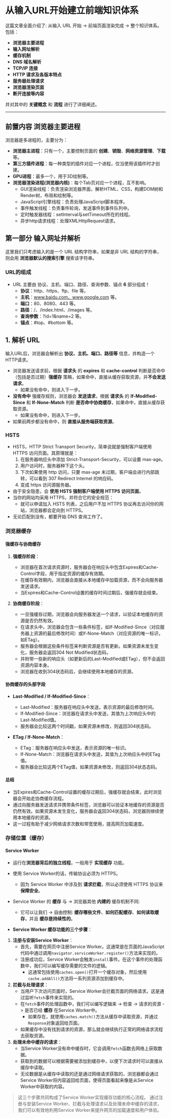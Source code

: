 # 从输入URL开始建立前端知识体系

这篇文章全面介绍了: 从输入 URL 开始 -> 前端页面渲染完成 -> 整个知识体系。包括：

- **浏览器主要进程**
- **输入网址解析**
- **缓存机制**
- **DNS 域名解析**
- **TCP/IP 连接**
- **HTTP 请求及各版本特点**
- **服务器处理请求**
- **浏览器渲染页面**
- **断开连接等内容**
  
并对其中的 **关键概念** 和 **流程** 进行了详细阐述。

--- 

## 前置内容 浏览器主要进程

浏览器是多进程的，主要分为：

- **浏览器主进程**：只有一个，主要控制页面的 **创建**、**销毁**、**网络资源管理**、**下载** 等。
- **第三方插件进程**：每一种类型的插件对应一个进程，仅当使用该插件时才创建。
- **GPU进程**：最多一个，用于3D绘制等。
- **浏览器渲染进程(浏览器内核)**：每个Tab页对应一个进程，互不影响。
  - GUI渲染线程：负责渲染浏览器界面，解析HTML、CSS，构建DOM树和Render树，布局和绘制等。
  - JavaScript引擎线程：负责处理JavaScript脚本程序。
  - 事件触发线程：负责事件轮询，发送事件到事件队列中。
  - 定时触发器线程：setInterval与setTimeout所在的线程。
  - 异步http请求线程：处理XMLHttpRequest请求。

## 第一部分 输入网址并解析

这里我们只考虑输入的是一个 URL 结构字符串，如果是非 URL 结构的字符串，则会用 **浏览器默认的搜索引擎** 搜索该字符串。

### URL的组成

- URL 主要由 协议、主机、端口、路径、查询参数、锚点 **6** 部分组成！
  - **协议**：http、https、ftp、file 等。
  - **主机**：www.baidu.com、www.google.com 等。
  - **端口**：80、8080、443 等。
  - **路径**：/、/index.html、/images 等。
  - **查询参数**：?id=1&name=2 等。
  - **锚点**：#top、#bottom 等。

## 1. 解析 URL

输入URL后，浏览器会解析出 **协议、主机、端口、路径等** 信息，并构造一个HTTP请求。

- 浏览器发送请求前，根据 **请求头** 的 **expires** 和 **cache-control** 判断是否命中（包括是否过期）**强缓存** 策略，如果命中，直接从缓存获取资源，并**不会发送请求**。
  - 如果没有命中，则进入下一步。
- **没有命中** 强缓存规则，浏览器会 **发送请求**，根据 **请求头** 的 **If-Modified-Since** 和 **If-None-Match** 判断 **是否命中协商缓存**，如果命中，直接从缓存获取资源。
  - 如果没有命中，则进入下一步。
- 如果前两步都没有命中，则 **直接从服务端获取资源**。

### HSTS
- HSTS，HTTP Strict Transport Security，简单说就是强制客户端使用 HTTPS 访问页面。其原理就是：
  1. 在服务器响应头中添加 Strict-Transport-Security，可以设置 max-age。
  2. 用户访问时，服务器种下这个头。
  3. 下次如果使用 http 访问，只要 max-age 未过期，客户端会进行内部跳转，可以看到 307 Redirect Internel 的响应码。
  4. 变成 https 访问源服务器。
- 由于安全隐患，会 **使用 HSTS 强制客户端使用 HTTPS 访问页面**。
- 当你的网站均采用 HTTPS，并符合它的安全规范：
  - 就可以申请加入 HSTS 列表，之后用户不加 HTTPS 协议再去访问你的网站，浏览器都会定向到 HTTPS。
- 无论匹配到没有，都要开始 DNS 查询工作了。

### 浏览器缓存

#### 强缓存与协商缓存

1. **强缓存阶段**：

	* 浏览器在首次请求资源时，服务器会在响应头中包含Expires和Cache-Control字段，用于指定资源的缓存有效期。
	* 在缓存有效期内，浏览器会直接从本地缓存中加载资源，而不会向服务器发送请求。
	* 当Expires和Cache-Control设置的缓存时间过期后，强缓存就会结束。

2. **协商缓存阶段**：

	* 一旦强缓存过期，浏览器会向服务器发送一个请求，以验证本地缓存的资源是否仍然有效。
	* 在请求头中，浏览器会包含一些条件标签，如If-Modified-Since（对应服务器上资源的最后修改时间）或If-None-Match（对应资源的唯一标识，如ETag）。
	* 服务器会根据这些条件标签来判断资源是否有更新。如果资源未发生变化，服务器会返回304 Not Modified状态码，
  	* 并附带一些新的响应头（如更新后的Last-Modified或ETag），但不会返回资源内容本身。
	* 浏览器在收到304状态码后，会继续使用本地缓存的资源。

#### 协商缓存的头部字段

* **Last-Modified / If-Modified-Since**：

	+ Last-Modified：服务器在响应头中发送，表示资源的最后修改时间。
	+ If-Modified-Since：浏览器在请求头中发送，其值为上次响应头中的Last-Modified值。
	+ 服务器会比较这两个时间戳，如果资源未修改，则返回304状态码。

* **ETag / If-None-Match**：

	+ ETag：服务器在响应头中发送，表示资源的唯一标识。
	+ If-None-Match：浏览器在请求头中发送，其值为上次响应头中的ETag值。
	+ 服务器会比较这两个ETag值，如果资源未修改，则返回304状态态码。

#### 总结

- 当Expires和Cache-Control设置的缓存过期后，强缓存就会结束，此时浏览器会开始走协商缓存流程。
- 通过向服务器发送请求并携带条件标签，浏览器可以验证本地缓存的资源是否仍然有效。如果资源未发生变化，服务器会返回304状态码，浏览器则继续使用本地缓存的资源。
- 这一过程有助于减少网络请求次数和带宽使用，提高网页加载速度。

### 存储位置（缓存）

#### Service Worker

- 运行在**浏览器背后的独立线程**，一般用于 **实现缓存** 功能。
- 使用 Service Worker的话，传输协议必须为 HTTPS。
  - 因为 Service Worker 中涉及到 **请求拦截**，所以必须使用 HTTPS 协议来 **保障安全**。
- Service Worker 的 **缓存** 与 -> 浏览器其他 **内建的** 缓存机制不同:
  - 它可以让我们 -> 自由控制: **缓存哪些文件**、**如何匹配缓存**、**如何读取缓存**，并且 **缓存是持续性的**。

- **Service Worker 缓存功能的三个步骤**：
1. **注册与安装Service Worker**：
   - 首先，需要在网页中注册Service Worker。这通常是在页面的JavaScript代码中通过调用`navigator.serviceWorker.register()`方法来实现的。
   - 注册成功后，Service Worker会触发`install`事件。在这个事件的处理函数中，我们可以编写缓存需要的文件的逻辑。
     - 这通常包括使用`caches.open()`打开一个缓存对象，然后使用`cache.addAll()`方法将一系列资源添加到缓存中。
2. **拦截与处理请求**：
   - 当用户下次访问页面时，Service Worker会拦截页面的网络请求。这是通过监听`fetch`事件来实现的。
   - 在`fetch`事件的处理函数中，我们可以编写逻辑来 -> 检查 -> 请求的资源 -> 是否已经 **缓存** 在Service Worker中。
     - 如果存在，就使用`caches.match()`方法从缓存中读取资源，并通过`Response`对象返回给页面。
   - 如果缓存中没有找到请求的资源，那么就会继续执行正常的网络请求流程去获取资源。
3. **处理未命中缓存的请求**：
   - 当Service Worker没有命中缓存时，它会调用`fetch`函数去网络上获取数据。
   - 获取到的数据可以根据需要被添加到缓存中，以便下次请求时可以直接从缓存中读取。
   - 无论数据是从缓存中读取的还是通过网络请求获取的，浏览器都会通过Service Worker将内容返回给页面，使得页面看起来像是从Service Worker中获取的内容。

> 这三个步骤共同构成了Service Worker实现缓存功能的核心流程。
> 通过注册与安装Service Worker、拦截与处理请求以及处理未命中缓存的请求，我们可以有效地利用Service Worker来提升网页的加载速度和用户体验。